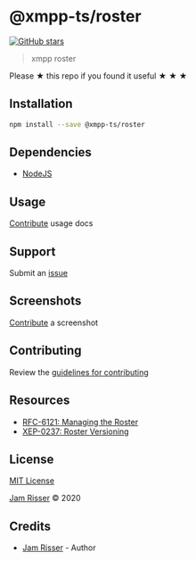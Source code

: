 # @xmpp-ts/roster

[![GitHub stars](https://img.shields.io/github/stars/codejamninja/roster.svg?style=social&label=Stars)](https://github.com/codejamninja/xmpp-ts)

> xmpp roster

Please ★ this repo if you found it useful ★ ★ ★

## Installation

```sh
npm install --save @xmpp-ts/roster
```

## Dependencies

- [NodeJS](https://nodejs.org)

## Usage

[Contribute](https://github.com/codejamninja/xmpp-ts/blob/master/CONTRIBUTING.md) usage docs

## Support

Submit an [issue](https://github.com/codejamninja/xmpp-ts/issues/new)

## Screenshots

[Contribute](https://github.com/codejamninja/xmpp-ts/blob/master/CONTRIBUTING.md) a screenshot

## Contributing

Review the [guidelines for contributing](https://github.com/codejamninja/xmpp-ts/blob/master/CONTRIBUTING.md)

## Resources

- [RFC-6121: Managing the Roster](https://xmpp.org/rfcs/rfc6121.html#roster)
- [XEP-0237: Roster Versioning](https://xmpp.org/extensions/xep-0237.html)

## License

[MIT License](https://github.com/codejamninja/xmpp-ts/blob/master/LICENSE)

[Jam Risser](https://codejam.ninja) © 2020

## Credits

- [Jam Risser](https://codejam.ninja) - Author
